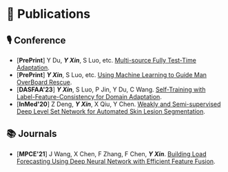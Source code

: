 # 📝 Publications 
## 🎙 Conference
- [**PrePrint**] Y Du, ***Y Xin***, S Luo, etc. [Multi-source Fully Test-Time Adaptation]().
- [**PrePrint**] ***Y Xin***, S Luo, etc. [Using Machine Learning to Guide Man OverBoard Rescue]().
- [**DASFAA'23**] ***Y Xin***, S Luo, P Jin, Y Du, C Wang. [Self-Training with Label-Feature-Consistency for Domain Adaptation](https://link.springer.com/chapter/10.1007/978-3-031-30678-5_7).
- [**InMed'20**] Z Deng, ***Y Xin***, X Qiu, Y Chen. [Weakly and Semi-supervised Deep Level Set Network for Automated Skin Lesion Segmentation](https://link.springer.com/chapter/10.1007/978-981-15-5852-8_14). 

## 📚 Journals
- [**MPCE'21**] J Wang, X Chen, F Zhang, F Chen, ***Y Xin***. [Building Load Forecasting Using Deep Neural Network with Efficient Feature Fusion](https://ieeexplore.ieee.org/abstract/document/9319813).
